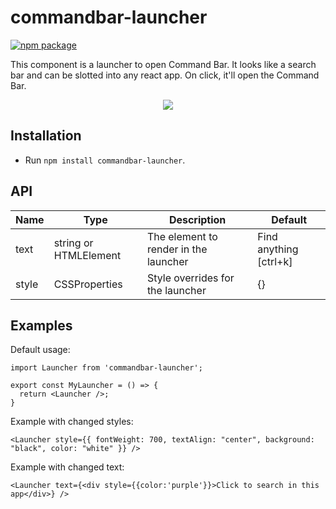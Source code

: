 # commandbar-launcher

[![npm package][npm-badge]][npm]

This component is a launcher to open Command Bar. It looks like a search bar and can be slotted into any react app. On click, it'll open the Command Bar. 

<p align="center">
  <img align="center" src="https://user-images.githubusercontent.com/1981738/95909815-f774b680-0d53-11eb-95e7-95b5a9d576d3.png">
</p>

## Installation

- Run `npm install commandbar-launcher`.

## API

| Name  | Type | Description | Default |
| ------------- | ------------- | ------------- | ------------- |
| text  | string or HTMLElement  | The element to render in the launcher  | Find anything [ctrl+k]  | 
| style  | CSSProperties  | Style overrides for the launcher  | {}  | 

## Examples
Default usage:
```
import Launcher from 'commandbar-launcher';

export const MyLauncher = () => {
  return <Launcher />;
}
```

Example with changed styles:
```
<Launcher style={{ fontWeight: 700, textAlign: "center", background: "black", color: "white" }} />
```

Example with changed text:
```
<Launcher text={<div style={{color:'purple'}}>Click to search in this app</div>} />
```

[build-badge]: https://img.shields.io/travis/user/repo/master.png?style=flat-square
[build]: https://travis-ci.org/user/repo
[npm-badge]: https://img.shields.io/npm/v/npm-package.png?style=flat-square
[npm]: https://www.npmjs.org/package/npm-package
[coveralls-badge]: https://img.shields.io/coveralls/user/repo/master.png?style=flat-square
[coveralls]: https://coveralls.io/github/user/repo
